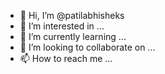- 👋 Hi, I’m @patilabhisheks
- 👀 I’m interested in ...
- 🌱 I’m currently learning ...
- 💞️ I’m looking to collaborate on ...
- 📫 How to reach me ...

<!---
patilabhisheks/patilabhisheks is a ✨ special ✨ repository because its `README.md` (this file) appears on your GitHub profile.
You can click the Preview link to take a look at your changes.
--->
